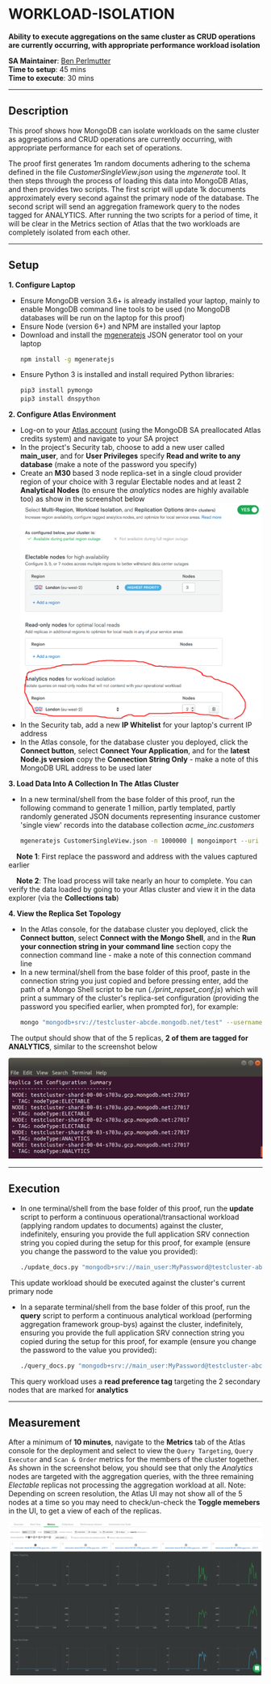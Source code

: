 # WORKLOAD-ISOLATION

__Ability to execute aggregations on the same cluster as CRUD operations are currently occurring, with appropriate performance workload isolation__

__SA Maintainer__: [Ben Perlmutter](mailto:benp@mongodb.com) <br/>
__Time to setup__: 45 mins <br/>
__Time to execute__: 30 mins <br/>


---
## Description

This proof shows how MongoDB can isolate workloads on the same cluster as aggregations and CRUD operations are currently occurring, with appropriate performance for each set of operations.

The proof first generates 1m random documents adhering to the schema defined in the file _CustomerSingleView.json_ using the _mgenerate_ tool. It then steps through the process of loading this data into MongoDB Atlas, and then provides two scripts. The first script will update 1k documents approximately every second against the primary node of the database. The second script will send an aggregation framework query to the nodes tagged for ANALYTICS. After running the two scripts for a period of time, it will be clear in the Metrics section of Atlas that the two workloads are completely isolated from each other.

---
## Setup
__1. Configure Laptop__
* Ensure MongoDB version 3.6+ is already installed your laptop, mainly to enable MongoDB command line tools to be used (no MongoDB databases will be run on the laptop for this proof)
* Ensure Node (version 6+) and NPM are installed your laptop
* Download and install the [mgeneratejs](https://www.npmjs.com/package/mgeneratejs) JSON generator tool on your laptop
  ```bash
  npm install -g mgeneratejs
  ```
* Ensure Python 3 is installed and install required Python libraries:
  ```bash
  pip3 install pymongo
  pip3 install dnspython
  ```
__2. Configure Atlas Environment__
* Log-on to your [Atlas account](http://cloud.mongodb.com) (using the MongoDB SA preallocated Atlas credits system) and navigate to your SA project
* In the project's Security tab, choose to add a new user called __main_user__, and for __User Privileges__ specify __Read and write to any database__ (make a note of the password you specify)
* Create an __M30__ based 3 node replica-set in a single cloud provider region of your choice with 3 regular Electable nodes and at least 2 __Analytical Nodes__ (to ensure the _analytics_ nodes are highly available too) as show in the screenshot below
![Analytics Nodes](img/analytics_nodes.png "Analytics Nodes")
* In the Security tab, add a new __IP Whitelist__ for your laptop's current IP address
* In the Atlas console, for the database cluster you deployed, click the __Connect button__, select __Connect Your Application__, and for the __latest Node.js version__  copy the __Connection String Only__ - make a note of this MongoDB URL address to be used later

__3. Load Data Into A Collection In The Atlas Cluster__
* In a new terminal/shell from the base folder of this proof, run the following command to generate 1 million, partly templated, partly randomly generated JSON documents representing insurance customer 'single view' records into the database collection _acme\_inc.customers_
  ```bash
  mgeneratejs CustomerSingleView.json -n 1000000 | mongoimport --uri "mongodb+srv://main_user:MyPassword@testcluster-abcde.mongodb.net/acme_inc" --collection customers
  ```
 &nbsp;&nbsp;&nbsp; __Note 1__: First replace the password and address with the values captured earlier

 &nbsp;&nbsp;&nbsp; __Note 2__: The load process will take nearly an hour to complete. You can verify the data loaded by going to your Atlas cluster and view it in the data explorer (via the **Collections tab**)

__4. View the Replica Set Topology__
* In the Atlas console, for the database cluster you deployed, click the __Connect button__, select __Connect with the Mongo Shell__, and in the __Run your connection string in your command line__ section copy the connection command line - make a note of this connection command line
* In a new terminal/shell from the base folder of this proof, paste in the connection string you just copied and before pressing enter, add the path of a Mongo Shell script to be run (_./print\_repset_conf.js_) which will print a summary of the cluster's replica-set configuration (providing the password you specified earlier, when prompted for), for example:
  ```bash
  mongo "mongodb+srv://testcluster-abcde.mongodb.net/test" --username main_user ./print_repset_conf.js
  ```
&nbsp;The output should show that of the 5 replicas, __2 of them are tagged for ANALYTICS__, similar to the screenshot below

![Replica Set Configuration](img/repset_conf.png "Replica Set Configuration")

    
---
## Execution
* In one terminal/shell from the base folder of this proof, run the __update__ script to perform a continuous operational/transactional workload (applying random updates to documents) against the cluster, indefinitely, ensuring you provide the full application SRV connection string you copied during the setup for this proof, for example (ensure you change the password to the value you provided):
  ```bash
  ./update_docs.py "mongodb+srv://main_user:MyPassword@testcluster-abcde.mongodb.net/test?retryWrites=true"
  ```

&nbsp;This update workload should be executed against the cluster's current primary node

* In a separate terminal/shell from the base folder of this proof, run the __query__ script to perform a continuous analytical workload (performing aggregation framework group-bys) against the cluster, indefinitely, ensuring you provide the full application SRV connection string you copied during the setup for this proof, for example (ensure you change the password to the value you provided):
  ```bash
  ./query_docs.py "mongodb+srv://main_user:MyPassword@testcluster-abcde.mongodb.net/test?retryWrites=true"
  ```

&nbsp;This query workload uses a __read preference tag__ targeting the 2 secondary nodes that are marked for __analytics__
 

---
## Measurement
After a minimum of __10 minutes__, navigate to the __Metrics__ tab of the Atlas console for the deployment and select to view the `Query Targeting`, `Query Executor` and `Scan & Order` metrics for the members of the cluster together. As shown in the screenshot below, you should see that only the _Analytics_ nodes are targeted with the aggregation queries, with the three remaining _Electable_ replicas not processing the aggregation workload at all. Note: Depending on screen resolution, the Atlas UI may not show all of the 5 nodes at a time so you may need to check/un-check the __Toggle memebers__ in the UI, to get a view of each of the replicas.

![Metrics](img/metrics.png "Metrics")

